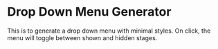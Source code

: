 # Drop Down Menu Generator

This is to generate a drop down menu with minimal styles. On click, the menu will toggle between shown and hidden stages.
